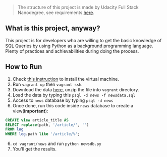 > The structure of this project is made by Udacity Full Stack Nanodegree, see requirements [here](https://review.udacity.com/#!/rubrics/277/view).

## What is this project, anyway?

This project is for developers who are willing to get the basic knowledge of SQL Queries by using Python as a background programming language. Plenty of practices and achievabilities during doing the process.

## How to Run

1. Check [this instruction](https://classroom.udacity.com/nanodegrees/nd004/parts/8d3e23e1-9ab6-47eb-b4f3-d5dc7ef27bf0/modules/bc51d967-cb21-46f4-90ea-caf73439dc59/lessons/5475ecd6-cfdb-4418-85a2-f2583074c08d/concepts/14c72fe3-e3fe-4959-9c4b-467cf5b7c3a0) to install the virtual machine.
2. Run `vagrant up` then `vagrant ssh`.
3. Download the data [here](https://d17h27t6h515a5.cloudfront.net/topher/2016/August/57b5f748_newsdata/newsdata.zip), unzip the file into `vagrant` directory.
4. Load the data by typing this `psql -d news -f newsdata.sql`
5. Access to `news` database by typing `psql -d news`
6. Once done, run this code inside `news` database to create a view(**important**):

 ```sql
 CREATE view article_title AS
 SELECT replace(path, '/article/', '')
 FROM log
 WHERE log.path like '/article/%';
 ```

6. `cd vagrant/news` and run `python newsdb.py`
7. You'll get the results.

